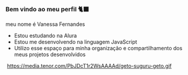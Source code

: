 ### Bem vindo ao meu perfil 🐈‍⬛

meu nome é Vanessa Fernandes

- Estou estudando na Alura
- Estou me desenvolvendo na linguagem JavaScript
- Utilizo esse espaço para minha organização e compartilhamento dos meus projetos desenvolvidos

![]()  https://media.tenor.com/PbJDcT1r2WsAAAAd/geto-suguru-geto.gif

